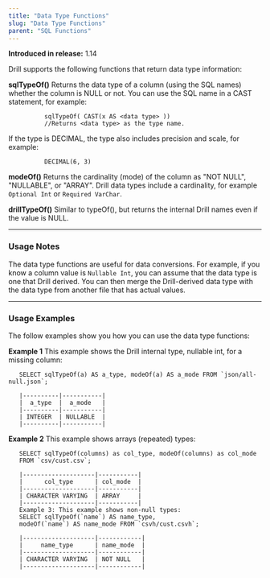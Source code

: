```yaml
---
title: "Data Type Functions"
slug: "Data Type Functions"
parent: "SQL Functions"
---
```


**Introduced in release:** 1.14

Drill supports the following functions that return data type information:

**sqlTypeOf()**
Returns the data type of a column (using the SQL names) whether the column is NULL or not. You can use the SQL name in a CAST statement, for example:

              sqlTypeOf( CAST(x AS <data type> ))
              //Returns <data type> as the type name.
If the type is DECIMAL, the type also includes precision and scale, for example:

              DECIMAL(6, 3)
**modeOf()**
Returns the cardinality (mode) of the column as "NOT NULL", "NULLABLE", or "ARRAY". Drill data types include a cardinality, for example `Optional Int` or `Required VarChar`.

**drillTypeOf()**
Similar to typeOf(), but returns the internal Drill names even if the value is NULL.
_____


### Usage Notes

The data type functions are useful for data conversions. For example, if you know a column value is `Nullable Int`, you can assume that the data type is one that Drill derived. You can then merge the Drill-derived data type with the data type from another file that has actual values.

____


### Usage Examples

The follow examples show you how you can use the data type functions:

**Example 1**
This example shows the Drill internal type, nullable int, for a missing column:

       SELECT sqlTypeOf(a) AS a_type, modeOf(a) AS a_mode FROM `json/all-null.json`;

       |----------|-----------|
       |  a_type  |  a_mode   |
       |----------|-----------|
       | INTEGER  | NULLABLE  |
       |----------|-----------|

**Example 2**
This example shows arrays (repeated) types:

       SELECT sqlTypeOf(columns) as col_type, modeOf(columns) as col_mode
       FROM `csv/cust.csv`;

       |--------------------|-----------|
       |      col_type      | col_mode  |
       |--------------------|-----------|
       | CHARACTER VARYING  | ARRAY     |
       |--------------------|-----------|
       Example 3: This example shows non-null types:
       SELECT sqlTypeOf(`name`) AS name_type,
       modeOf(`name`) AS name_mode FROM `csvh/cust.csvh`;

       |--------------------|------------|
       |     name_type      | name_mode  |
       |--------------------|------------|
       | CHARACTER VARYING  | NOT NULL   |
       |--------------------|------------|

